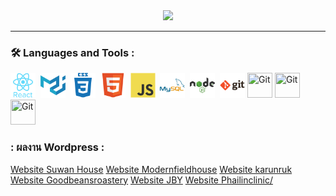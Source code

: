 <div id="header" align="center">
  <img src="https://img.freepik.com/free-vector/isometric-typography-message-hello_23-2148461975.jpg" width="1080"/>
</div>

---

### :hammer_and_wrench: Languages and Tools :
<div>
  <img src="https://github.com/devicons/devicon/blob/master/icons/react/react-original-wordmark.svg" title="React" alt="React" width="40" height="40"/>&nbsp;
  <img src="https://github.com/devicons/devicon/blob/master/icons/materialui/materialui-original.svg" title="Material UI" alt="Material UI" width="40" height="40"/>&nbsp;
  <img src="https://github.com/devicons/devicon/blob/master/icons/css3/css3-plain-wordmark.svg"  title="CSS3" alt="CSS" width="40" height="40"/>&nbsp;
  <img src="https://github.com/devicons/devicon/blob/master/icons/html5/html5-original.svg" title="HTML5" alt="HTML" width="40" height="40"/>&nbsp;
  <img src="https://github.com/devicons/devicon/blob/master/icons/javascript/javascript-original.svg" title="JavaScript" alt="JavaScript" width="40" height="40"/>&nbsp;
  <img src="https://github.com/devicons/devicon/blob/master/icons/mysql/mysql-original-wordmark.svg" title="MySQL"  alt="MySQL" width="40" height="40"/>&nbsp;
  <img src="https://github.com/devicons/devicon/blob/master/icons/nodejs/nodejs-original-wordmark.svg" title="NodeJS" alt="NodeJS" width="40" height="40"/>&nbsp;
  <img src="https://github.com/devicons/devicon/blob/master/icons/git/git-original-wordmark.svg" title="Git" **alt="Git" width="40" height="40"/>
  <img src="https://s.w.org/style/images/about/WordPress-logotype-alternative.png" title="Git" **alt="Git" width="40" height="40"/>
  <img src="https://upload.wikimedia.org/wikipedia/commons/e/e4/Robot-framework-logo.png" title="Git" **alt="Git" width="40" height="40"/>
  <img src="https://upload.wikimedia.org/wikipedia/commons/thumb/d/d5/Selenium_Logo.png/1148px-Selenium_Logo.png?20200511151950" title="Git" **alt="Git" width="40" height="40"/>

  

</div>

### : ผลงาน Wordpress :

<a href="https://suwanhouse.com/">Website Suwan House</a>
<a href="https://modernfieldhouse.com/">Website Modernfieldhouse</a>
<a href="http://www.karunruk.org/">Website karunruk</a>
<a href="https://goodbeansroastery.com/">Website Goodbeansroastery</a>
<a href="https://jby.in.th/">Website JBY</a>
<a href="https://phailinclinic.com/">Website Phailinclinic/</a>


<!--
**TanabutPapakho/TanabutPapakho** is a ✨ _special_ ✨ repository because its `README.md` (this file) appears on your GitHub profile.

Here are some ideas to get you started:

- 🔭 I’m currently working on ...
- 🌱 I’m currently learning ...
- 👯 I’m looking to collaborate on ...
- 🤔 I’m looking for help with ...
- 💬 Ask me about ...
- 📫 How to reach me: ...
- 😄 Pronouns: ...
- ⚡ Fun fact: ...
-->


